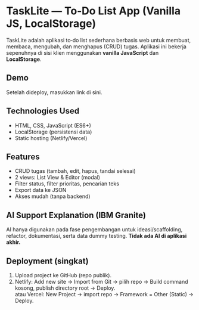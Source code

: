# TaskLite — To‑Do List App (Vanilla JS, LocalStorage)

TaskLite adalah aplikasi to‑do list sederhana berbasis web untuk membuat, membaca, mengubah, dan menghapus (CRUD) tugas. Aplikasi ini bekerja sepenuhnya di sisi klien menggunakan **vanilla JavaScript** dan **LocalStorage**.

## Demo
Setelah dideploy, masukkan link di sini.

## Technologies Used
- HTML, CSS, JavaScript (ES6+)
- LocalStorage (persistensi data)
- Static hosting (Netlify/Vercel)

## Features
- CRUD tugas (tambah, edit, hapus, tandai selesai)
- 2 views: List View & Editor (modal)
- Filter status, filter prioritas, pencarian teks
- Export data ke JSON
- Akses mudah (tanpa backend)

## AI Support Explanation (IBM Granite)
AI hanya digunakan pada fase pengembangan untuk ideasi/scaffolding, refactor, dokumentasi, serta data dummy testing. **Tidak ada AI di aplikasi akhir.**

## Deployment (singkat)
1) Upload project ke GitHub (repo publik).  
2) Netlify: Add new site → Import from Git → pilih repo → Build command kosong, publish directory root → Deploy.  
   atau Vercel: New Project → import repo → Framework = Other (Static) → Deploy.

